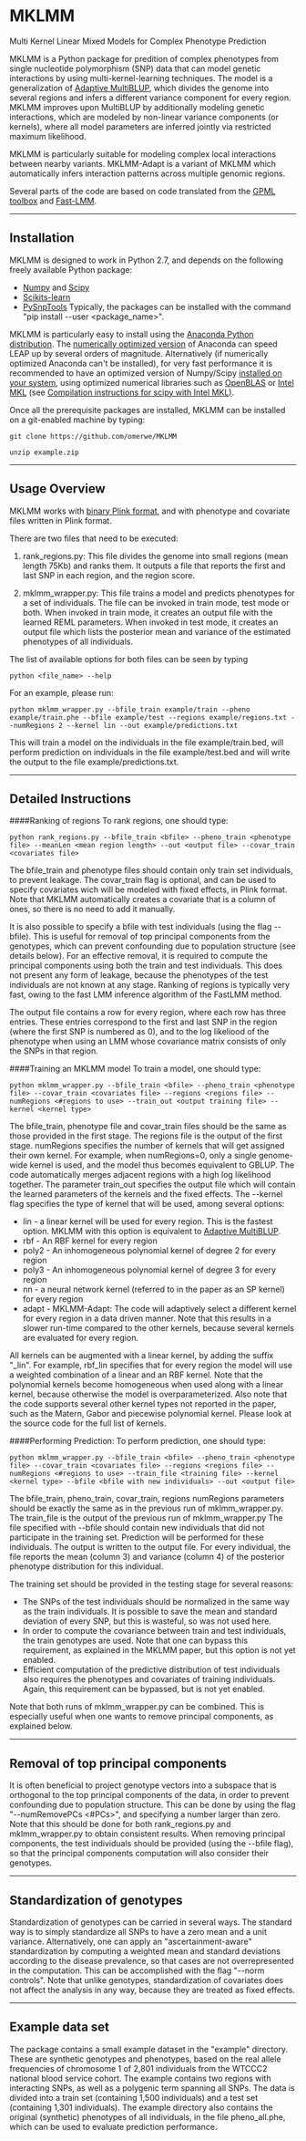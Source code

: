 # MKLMM
Multi Kernel Linear Mixed Models for Complex Phenotype Prediction

MKLMM is a Python package for predition of complex phenotypes from single nucleotide polymorphism (SNP) data that can model genetic interactions by using multi-kernel-learning techniques. The model is a generalization of [Adaptive MultiBLUP](http://genome.cshlp.org/content/early/2014/06/24/gr.169375.113.abstract), which divides the genome into several regions and infers a different variance component for every region. MKLMM improves upon MultiBLUP by additionally modeling genetic interactions, which are modeled by non-linear variance components (or kernels), where all model parameters are inferred jointly via restricted maximum likelihood.

MKLMM is particularly suitable for modeling complex local interactions between nearby variants. MKLMM-Adapt is a variant of MKLMM which automatically infers interaction patterns across multiple genomic regions. 

Several parts of the code are based on code translated from the [GPML toolbox](http://www.gaussianprocess.org/gpml/code/matlab/) and [Fast-LMM](https://github.com/MicrosoftGenomics/FaST-LMM).

------------------
Installation
------------------
MKLMM is designed to work in Python 2.7, and depends on the following freely available Python package:
* [Numpy](http://www.numpy.org/) and [Scipy](http://www.scipy.org/)
* [Scikits-learn](http://scikit-learn.org/stable/)
* [PySnpTools](https://github.com/MicrosoftGenomics/PySnpTools)
Typically, the packages can be installed with the command "pip install --user <package_name>".

MKLMM is particularly easy to install using the [Anaconda Python distribution](https://store.continuum.io/cshop/anaconda). The [numerically optimized version](http://docs.continuum.io/mkl-optimizations/index) of Anaconda can speed LEAP up by several orders of magnitude.
Alternatively (if numerically optimized Anaconda can't be installed), for very fast performance it is recommended to have an optimized version of Numpy/Scipy [installed on your system](http://www.scipy.org/scipylib/building), using optimized numerical libraries such as [OpenBLAS](http://www.openblas.net) or [Intel MKL](https://software.intel.com/en-us/intel-mkl) (see [Compilation instructions for scipy with Intel MKL)](https://software.intel.com/en-us/articles/numpyscipy-with-intel-mkl).

Once all the prerequisite packages are installed, MKLMM can be installed on a git-enabled machine by typing:
```
git clone https://github.com/omerwe/MKLMM
```
```
unzip example.zip
```

------------------
Usage Overview
------------------
MKLMM works with [binary Plink format](http://pngu.mgh.harvard.edu/~purcell/plink/data.shtml#bed), and with phenotype and covariate files written in Plink format. 

There are two files that need to be executed:

1. rank_regions.py:  This file divides the genome into small regions (mean length 75Kb) and ranks them. It outputs a file that reports the first and last SNP in each region, and the region score.

2. mklmm_wrapper.py: This file trains a model and predicts phenotypes for a set of individuals. The file can be invoked in train mode, test mode or both. When invoked in train mode, it creates an output file with the learned REML parameters. When invoked in test mode, it creates an output file which lists the posterior mean and variance of the estimated phenotypes of all individuals.


The list of available options for both files can be seen by typing
```
python <file_name> --help
```

For an example, please run:
```
python mklmm_wrapper.py --bfile_train example/train --pheno example/train.phe --bfile example/test --regions example/regions.txt --numRegions 2 --kernel lin --out example/predictions.txt
```
This will train a model on the individuals in the file example/train.bed, will perform prediction on individuals in the file example/test.bed and will write the output to the file example/predictions.txt.

------------------
Detailed Instructions
------------------
####Ranking of regions
To rank regions, one should type:
```
python rank_regions.py --bfile_train <bfile> --pheno_train <phenotype file> --meanLen <mean region length> --out <output file> --covar_train <covariates file>
```
The bfile_train and phenotype files should contain only train set individuals, to prevent leakage. The covar_train flag is optional, and can be used to specify covariates wich will be modeled with fixed effects, in Plink format. Note that MKLMM automatically creates a covariate that is a column of ones, so there is no need to add it manually.

It is also possible to specify a bfile with test individuals (using the flag --bfile). This is useful for removal of top principal components from the genotypes, which can prevent confounding due to population structure (see details below). For an effective removal, it is required to compute the principal components using both the train and test individuals. This does not present any form of leakage, because the phenotypes of the test individuals are not known at any stage.
Ranking of regions is typically very fast, owing to the fast LMM inference algorithm of the FastLMM method.


The output file contains a row for every region, where each row has three entries. These entries correspond to the first and last SNP in the region (where the first SNP is numbered as 0), and to the log likeliood of the phenotype when using an LMM whose covariance matrix consists of only the SNPs in that region.

####Training an MKLMM model
To train a model, one should type:
```
python mklmm_wrapper.py --bfile_train <bfile> --pheno_train <phenotype file> --covar_train <covariates file> --regions <regions file> --numRegions <#regions to use> --train_out <output training file> --kernel <kernel type> 
```

The bfile_train, phenotype file and covar_train files should be the same as those provided in the first stage. The regions file is the output of the first stage. numRegions specifies the number of kernels that will get assigned their own kernel. For example, when numRegions=0, only a single genome-wide kernel is used, and the model thus becomes equivalent to GBLUP. The code automatically merges adjacent regions with a high log likelihood together. The parameter train_out specifies the output file which will contain the learned parameters of the kernels and the fixed effects.
The --kernel flag specifies the type of kernel that will be used, among several options:

* lin - a linear kernel will be used for every region. This is the fastest option. MKLMM with this option is equivalent to [Adaptive MultiBLUP](http://genome.cshlp.org/content/early/2014/06/24/gr.169375.113.abstract).
* rbf - An RBF kernel for every region
* poly2 - An inhomogeneous polynomial kernel of degree 2 for every region
* poly3 - An inhomogeneous polynomial kernel of degree 3 for every region
* nn - a neural network kernel (referred to in the paper as an SP kernel)  for every region
* adapt - MKLMM-Adapt: The code will adaptively select a different kernel for every region in a data driven manner. Note that this results in a slower run-time compared to the other kernels, because several kernels are evaluated for every region.

All kernels can be augmented with a linear kernel, by adding the suffix "_lin". For example, rbf_lin specifies that for every region the model will use a weighted combination of a linear and an RBF kernel. Note that the polynomial kernels become homogeneous when used along with a linear kernel, because otherwise the model is overparameterized. Also note that the code supports several other kernel types not reported in the paper, such as the Matern, Gabor and piecewise polynomial kernel. Please look at the source code for the full
list of kernels.

####Performing Prediction:
To perform prediction, one should type:
```
python mklmm_wrapper.py --bfile_train <bfile> --pheno_train <phenotype file> --covar_train <covariates file> --regions <regions file> --numRegions <#regions to use> --train_file <training file> --kernel <kernel type> --bfile <bfile with new individuals> --out <output file>
```

The bfile_train, pheno_train, covar_train, regions numRegions parameters should be exactly the same as in the previous run of mklmm_wrapper.py. The train_file is the output of the previous run of mklmm_wrapper.py
The file specified with --bfile should contain new individuals that did not participate in the training set. Prediction will be performed for these individuals.
The output is written to the output file. For every individual, the file reports the mean (column 3) and variance (column 4) of the posterior phenotype distribution for this individual.


The training set should be provided in the testing stage for several reasons:
* The SNPs of the test individuals should be normalized in the same way as the train individuals. It is possible to save the mean and standard deviation of every SNP, but this is wasteful, so was not used here.
* In order to compute the covariance between train and test individuals, the train genotypes are used. Note that one can bypass this requirement, as explained in the MKLMM paper, but this option is not yet enabled.
* Efficient computation of the predictive distribution of test individuals also requires the phenotypes and covariates of training individuals. Again, this requirement can be bypassed, but is not yet enabled.

Note that both runs of mklmm_wrapper.py can be combined. This is especially useful when one wants to remove principal components, as explained below.


------------------
Removal of top principal components
------------------
It is often beneficial to project genotype vectors into a subspace that is orthogonal to the top principal components of the data, in order to prevent confounding due to population structure. This can be done by using the flag "--numRemovePCs <#PCs>", and specifying a number larger than zero. Note that this should be done for both rank_regions.py and mklmm_wrapper.py to obtain consistent results.
When removing principal components, the test individuals should be provided (using the --bfile flag), so that the principal components computation will also consider their genotypes. 


-----------------------------
Standardization of genotypes
-----------------------------
Standardization of genotypes can be carried in several ways. The standard way is to simply standardize all SNPs to have a zero mean and a unit variance. Alternatively, one can apply an "ascertainment-aware" standardization by computing a weighted mean and standard deviations according to the disease prevalence, so that cases are not overrepresented in the computation. This can be accomplished with the flag "--norm controls". Note that unlike genotypes, standardization of covariates does not affect the analysis in any way, because they are treated as fixed effects.


-----------------------------
Example data set
-----------------------------
The package contains a small example dataset in the "example" directory. These are synthetic genotypes and phenotypes, based on the real allele frequencies of chromosome 1 of 2,801 individuals from the WTCCC2 national blood service cohort. The example contains two regions with interacting SNPs, as well as a polygenic term spanning all SNPs.
The data is divided into a train set (containing 1,500 individuals) and a test set (containing 1,301 individuals).
The example directory also contains the original (synthetic) phenotypes of all individuals, in the file pheno_all.phe, which can be used to evaluate prediction performance.
















